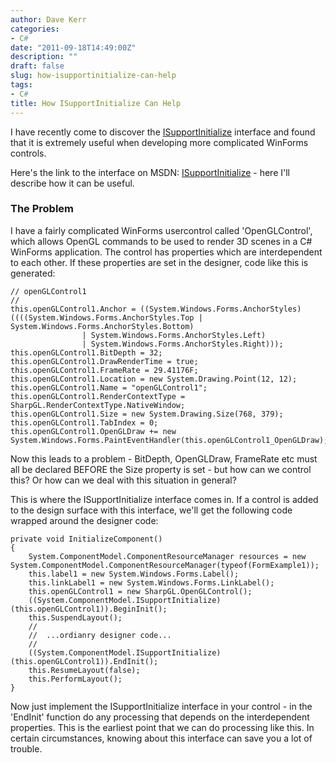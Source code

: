 ```yaml
---
author: Dave Kerr
categories:
- C#
date: "2011-09-18T14:49:00Z"
description: ""
draft: false
slug: how-isupportinitialize-can-help
tags:
- C#
title: How ISupportInitialize Can Help
---
```



I have recently come to discover the [ISupportInitialize](http://msdn.microsoft.com/en-us/library/system.componentmodel.isupportinitialize.aspx) interface and found that it is extremely useful when developing more complicated WinForms controls.

Here's the link to the interface on MSDN: [ISupportInitialize](http://msdn.microsoft.com/en-us/library/system.componentmodel.isupportinitialize.aspx) -  here I'll describe how it can be useful.

### The Problem

<p>I have a fairly complicated WinForms usercontrol called 'OpenGLControl', which allows OpenGL commands to be used to render 3D scenes in a C# WinForms application. The control has properties which are interdependent to each other. If these properties are set in the designer, code like this is generated:

```language-csharp
// openGLControl1
// 
this.openGLControl1.Anchor = ((System.Windows.Forms.AnchorStyles)((((System.Windows.Forms.AnchorStyles.Top | System.Windows.Forms.AnchorStyles.Bottom)
                | System.Windows.Forms.AnchorStyles.Left)
                | System.Windows.Forms.AnchorStyles.Right)));
this.openGLControl1.BitDepth = 32;
this.openGLControl1.DrawRenderTime = true;
this.openGLControl1.FrameRate = 29.41176F;
this.openGLControl1.Location = new System.Drawing.Point(12, 12);
this.openGLControl1.Name = "openGLControl1";
this.openGLControl1.RenderContextType = SharpGL.RenderContextType.NativeWindow;
this.openGLControl1.Size = new System.Drawing.Size(768, 379);
this.openGLControl1.TabIndex = 0;
this.openGLControl1.OpenGLDraw += new System.Windows.Forms.PaintEventHandler(this.openGLControl1_OpenGLDraw);
```
Now this leads to a problem - BitDepth, OpenGLDraw, FrameRate etc must all be declared BEFORE the Size property is set - but how can we control this? Or how can we deal with this situation in general?

This is where the ISupportInitialize interface comes in. If a control is added to the design surface with this interface, we'll get the following code wrapped around the designer code:

```language-csharp
private void InitializeComponent()
{
    System.ComponentModel.ComponentResourceManager resources = new System.ComponentModel.ComponentResourceManager(typeof(FormExample1));
    this.label1 = new System.Windows.Forms.Label();
    this.linkLabel1 = new System.Windows.Forms.LinkLabel();
    this.openGLControl1 = new SharpGL.OpenGLControl();
    ((System.ComponentModel.ISupportInitialize)(this.openGLControl1)).BeginInit();
    this.SuspendLayout();
    //
    //  ...ordianry designer code...
    //
    ((System.ComponentModel.ISupportInitialize)(this.openGLControl1)).EndInit();
    this.ResumeLayout(false);
    this.PerformLayout();
}
```

Now just implement the ISupportInitialize interface in your control - in the 'EndInit' function do any processing that depends on the interdependent properties. This is the earliest point that we can do processing like this. In certain circumstances, knowing about this interface can save you a lot of trouble.

